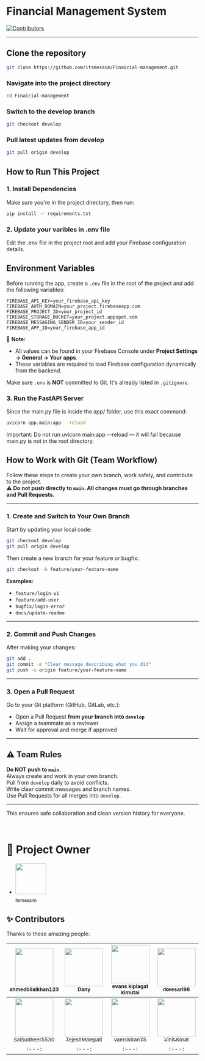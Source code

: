 # Financial Management System

[![Contributors](https://img.shields.io/github/contributors/itsmesaim/Finaicial-management.svg?style=for-the-badge)](https://github.com/itsmesaim/Finaicial-management/graphs/contributors)

---

## Clone the repository
```bash  
git clone https://github.com/itsmesaim/Finaicial-management.git   
```
### Navigate into the project directory 
```bash
cd Finaicial-management
```
 ### Switch to the develop branch 
 ```bash
 git checkout develop 
```
 
 ### Pull latest updates from develop 

 ```bash
 git pull origin develop
```


## How to Run This Project

### 1. Install Dependencies

Make sure you're in the project directory, then run:

```bash
pip install -r requirements.txt 
```
### 2. Update your varibles in .env file

Edit the .env file in the project root and add your Firebase configuration details.

## Environment Variables

Before running the app, create a `.env` file in the root of the project and add the following variables:

```env
FIREBASE_API_KEY=your_firebase_api_key
FIREBASE_AUTH_DOMAIN=your_project.firebaseapp.com
FIREBASE_PROJECT_ID=your_project_id
FIREBASE_STORAGE_BUCKET=your_project.appspot.com
FIREBASE_MESSAGING_SENDER_ID=your_sender_id
FIREBASE_APP_ID=your_firebase_app_id
```

📝 **Note:**
- All values can be found in your Firebase Console under **Project Settings → General → Your apps**.
- These variables are required to load Firebase configuration dynamically from the backend.

Make sure `.env` is **NOT** committed to Git. It's already listed in `.gitignore`.


### 3. Run the FastAPI Server
Since the main.py file is inside the app/ folder, use this exact command:
```bash
uvicorn app.main:app --reload 
```
Important:
Do not run uvicorn main:app --reload — it will fail because main.py is not in the root directory.


##  How to Work with Git (Team Workflow)


Follow these steps to create your own branch, work safely, and contribute to the project.  
**⚠️ Do not push directly to `main`. All changes must go through branches and Pull Requests.**

---

###  1. Create and Switch to Your Own Branch

Start by updating your local code:

```bash
git checkout develop
git pull origin develop
```

Then create a new branch for your feature or bugfix:

```bash
git checkout -b feature/your-feature-name
```

 **Examples:**
- `feature/login-ui`
- `feature/add-user`
- `bugfix/login-error`
- `docs/update-readme`

---

###  2. Commit and Push Changes

After making your changes:

```bash
git add .
git commit -m "Clear message describing what you did"
git push -u origin feature/your-feature-name
```

---

###  3. Open a Pull Request

Go to your Git platform (GitHub, GitLab, etc.):

- Open a Pull Request **from your branch into `develop`**
- Assign a teammate as a reviewer
- Wait for approval and merge if approved

---

## ⚠️ Team Rules

 **Do NOT push to `main`.**  
 Always create and work in your own branch.  
 Pull from `develop` daily to avoid conflicts.  
 Write clear commit messages and branch names.  
 Use Pull Requests for all merges into `develop`.

---

 This ensures safe collaboration and clean version history for everyone.

<br/>

# 🚀 Project Owner

- [<img src="https://github.com/itsmesaim.png" width="80px"><br><sub>itsmesaim</sub>](https://github.com/itsmesaim)

## ✨ Contributors

Thanks to these amazing people:

| [<img src="https://github.com/ahmedbilalkhan123.png" width="100px"><br><sub>ahmedbilalkhan123</sub>](https://github.com/ahmedbilalkhan123) | [<img src="https://github.com/dhanishthayyil.png" width="100px"><br><sub>Dany</sub>](https://github.com/dhanishthayyil) | [<img src="https://github.com/Evanskiplagat.png" width="100px"><br><sub>evans kiplagat kimutai</sub>](https://github.com/Evanskiplagat) | [<img src="https://github.com/rkeesari98.png" width="100px"><br><sub>rkeesari98</sub>](https://github.com/rkeesari98) |
| :---: | :---: | :---: | :---: |
| [<img src="https://github.com/SaiSudheer5530.png" width="100px"><br><sub>SaiSudheer5530</sub>](https://github.com/SaiSudheer5530) | [<img src="https://github.com/TejeshMalepati.png" width="100px"><br><sub>TejeshMalepati</sub>](https://github.com/TejeshMalepati) | [<img src="https://github.com/vamsikiran75.png" width="100px"><br><sub>vamsikiran75</sub>](https://github.com/vamsikiran75) | [<img src="https://github.com/vineet705.png" width="100px"><br><sub>Vinit Korat</sub>](https://github.com/vineet705) |
| :---: | :---: | :---: | :---: |
